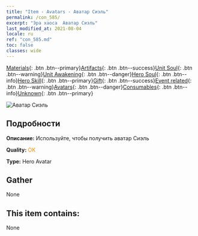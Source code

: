 ```yaml
---
title: "Item - Avatars - Аватар Сиэль"
permalink: /con_585/
excerpt: "Эра хаоса  Аватар Сиэль"
last_modified_at: 2021-08-04
locale: ru
ref: "con_585.md"
toc: false
classes: wide
---
```

 [Materials](/ItemsRU/){: .btn .btn--primary}[Artifacts](/ItemsRU/Artifacts/){: .btn .btn--success}[Unit Soul](/ItemsRU/UnitSoul/){: .btn .btn--warning}[Unit Awakening](/ItemsRU/UnitAwakening/){: .btn .btn--danger}[Hero Soul](/ItemsRU/HeroSoul/){: .btn .btn--info}[Hero Skill](/ItemsRU/HeroSkill/){: .btn .btn--primary}[Gift](/ItemsRU/Gift/){: .btn .btn--success}[Event related](/ItemsRU/Events/){: .btn .btn--warning}[Avatars](/ItemsRU/Avatars/){: .btn .btn--danger}[Consumables](/ItemsRU/Consumables/){: .btn .btn--info}[Unknown](/ItemsRU/Unknown/){: .btn .btn--primary}

 ![Аватар Сиэль](/images/h/h_Ciele1.jpg)

## Подробности
 **Описание:** Используйте, чтобы получить аватар Сиэль

 **Quality:** <span style="color: #FF8C00">OK</span>

 **Type:** Hero Avatar

## Gather

  None

## This item contains:

  None

